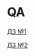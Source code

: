 # QA  
[ДЗ №1](https://github.com/Natali586/QA/blob/main/%D0%94%D0%97%E2%84%961.odt )

[ДЗ №2](https://github.com/Natali586/QA/pull/7/files)

